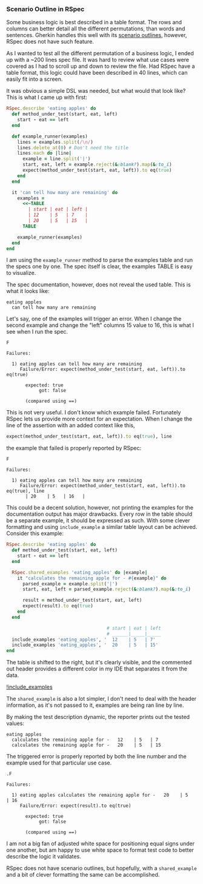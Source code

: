### Scenario Outline in RSpec

Some business logic is best described in a table format. The rows and columns can better detail all the different permutations, than words and sentences. Gherkin handles this well with its [scenario outlines](https://github.com/cucumber/cucumber/wiki/Scenario-Outlines), however, RSpec does not have such feature.

As I wanted to test all the different permutation of a business logic, I ended up with a ~200 lines spec file. It was hard to review what use cases were covered as I had to scroll up and down to review the file. Had RSpec have a table format, this logic could have been described in 40 lines, which can easily fit into a screen.

It was obvious a simple DSL was needed, but what would that look like? This is what I came up with first:

```ruby
RSpec.describe 'eating apples' do
  def method_under_test(start, eat, left)
    start - eat == left
  end

  def example_runner(examples)
    lines = examples.split(/\n/)
    lines.delete_at(0) # Don't need the title
    lines.each do |line|
      example = line.split('|')
      start, eat, left = example.reject(&:blank?).map(&:to_i)
      expect(method_under_test(start, eat, left)).to eq(true)
    end
  end

  it 'can tell how many are remaining' do
    examples =
      <<~TABLE
        | start | eat | left |
        | 12    | 5   | 7    |
        | 20    | 5   | 15   |
      TABLE

    example_runner(examples)
  end
end
```
I am using the `example_runner` method to parse the examples table and run the specs one by one. The spec itself is clear, the examples TABLE is easy to visualize.

The spec documentation, however, does not reveal the used table. This is what it looks like:

```shell
eating apples
  can tell how many are remaining
```
Let's say, one of the examples will trigger an error. When I change the second example and change the "left" columns 15 value to 16, this is what I see when I run the spec.

```shell
F

Failures:

  1) eating apples can tell how many are remaining
     Failure/Error: expect(method_under_test(start, eat, left)).to eq(true)

       expected: true
            got: false

       (compared using ==)
```

This is not very useful. I don't know which example failed. Fortunately RSpec lets us provide more context for an expectation. When I change the line of the assertion with an added context like this,

```ruby
expect(method_under_test(start, eat, left)).to eq(true), line
```
the example that failed is properly reported by RSpec:

```shell
F

Failures:

  1) eating apples can tell how many are remaining
     Failure/Error: expect(method_under_test(start, eat, left)).to eq(true), line
       | 20    | 5   | 16   |
```

This could be a decent solution, however, not printing the examples for the documentation output has major drawbacks. Every row in the table should be a separate example, it should be expressed as such. With some clever formatting and using `include_example` a similar table layout can be achieved. Consider this example:

```ruby
RSpec.describe 'eating apples' do
  def method_under_test(start, eat, left)
    start - eat == left
  end

  RSpec.shared_examples 'eating_apples' do |example|
    it "calculates the remaining apple for - #{example}" do
      parsed_example = example.split('|')
      start, eat, left = parsed_example.reject(&:blank?).map(&:to_i)

      result = method_under_test(start, eat, left)
      expect(result).to eq(true)
    end
  end

                                     # start | eat | left
                                     # ______|_____|_____
  include_examples 'eating_apples', '  12    | 5   | 7'
  include_examples 'eating_apples', '  20    | 5   | 15'
end
```

The table is shifted to the right, but it's clearly visible, and the commented out header provides a different color in my IDE that separates it from the data.

[!include_examples](resources/2017/06/include_examples.png)

The `shared_example` is also a lot simpler, I don't need to deal with the header information, as it's not passed to it, examples are being ran line by line.

By making the test description dynamic, the reporter prints out the tested values:

```shell
eating apples
  calculates the remaining apple for -   12    | 5   | 7
  calculates the remaining apple for -   20    | 5   | 15
```

The triggered error is properly reported by both the line number and the example used for that particular use case.
```shell
.F

Failures:

  1) eating apples calculates the remaining apple for -   20    | 5   | 16
     Failure/Error: expect(result).to eq(true)

       expected: true
            got: false

       (compared using ==)
```

I am not a big fan of adjusted white space for positioning equal signs under one another, but am happy to use white space to format test code to better describe the logic it validates.

RSpec does not have scenario outlines, but hopefully, with a `shared_example` and a bit of clever formatting the same can be accomplished.
